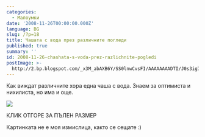 ```yaml
---
categories:
  - Малоумки
date: '2008-11-26T00:00:00.000Z'
language: BG
slug: /?p=18
title: Чашата с вода през различните погледи
published: true
summary: ''
id: 2008-11-26-chashata-s-voda-prez-razlichnite-pogledi
postImage: >-
  http://2.bp.blogspot.com/_x3M_abAXB6Y/SS0lnwCvsFI/AAAAAAAADTI/J0s3ig7N30o/s320/00035212+copy.jpg
---
```


Как виждат различните хора една чаша с вода. Знаем за оптимиста и нихилиста, но има и още.

![](http://2.bp.blogspot.com/_x3M_abAXB6Y/SS0lnwCvsFI/AAAAAAAADTI/J0s3ig7N30o/s320/00035212+copy.jpg)


КЛИК ОТГОРЕ ЗА ПЪЛЕН РАЗМЕР


Картинката не е моя измислица, както се сещате :)
